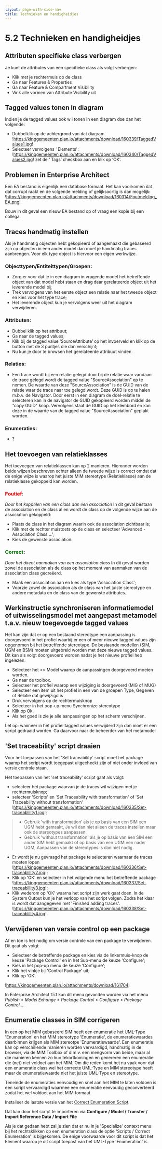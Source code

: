 ```yaml
---
layout: page-with-side-nav
title: Technieken en handigheidjes
---
```

# 5.2 Technieken en handigheidjes

## Attributen specifieke class verbergen

Je kunt de attributes van een specifieke class als volgt verbergen:
- Klik met je rechtermuis op de class
- Ga naar Features & Properties
- Ga naar Feature & Compartment Visibility
- Vink alle vormen van Attribute  Visibility uit

## Tagged values tonen in diagram

Indien je de tagged values ook wil tonen in een diagram doe dan het volgende:

- Dubbelklik op de achtergrond van dat diagram.
!https://kinggemeenten.plan.io/attachments/download/160339/TaggedValues1.jpg!
- Selecteer vervolgens ‘ Elements’ :
!https://kinggemeenten.plan.io/attachments/download/160340/TaggedValues2.jpg!
zet de ‘ Tags’ checkbox aan en klik op ‘OK’.

## Problemen in Enterprise Architect

Een EA bestand is eigenlijk een database formaat. Het kan voorkomen dat dat corrupt raakt en de volgende melding of gelijksoortig is dan mogelijk:
!https://kinggemeenten.plan.io/attachments/download/160314/Foutmelding_EA.png!

Bouw in dit geval een nieuw EA bestand op of vraag een kopie bij een collega.

## Traces handmatig instellen

Als je handmatig objecten hebt gekopieerd of aangemaakt die gebaseerd zijn op objecten in een ander model dan moet je handmatig traces aanbrengen. Voor elk type object is hiervoor een eigen werkwijze.

### Objecttypen/Entiteittypen/Groepen:

- Zorg er voor dat je in een diagram in vragende model het betreffende object van dat model hebt staan en drag daar gerelateerde object uit het leverende model bij;
- Trek vervolgens van het eerste object een relatie naar het tweede object en kies voor het type trace;
- Het leverende object kun je vervolgens weer uit het diagram verwijderen.

### Attributen:

- Dubbel klik op het attribuut;
- Ga naar de tagged values;
- Klik bij de tagged value ‘SourceAttribute’ op het invoerveld en klik op de button met de 3 puntjes die dan verschijnt;
- Nu kun je door te browsen het gerelateerde attribuut vinden.

### Relaties:

- Een trace wordt bij een relatie gelegd door bij de relatie waar vandaan de trace gelegd wordt de tagged value "SourceAssociation" op te nemen. De waarde van deze "SourceAssociation" is de GUID van de relatie waar de trace naar toe gelegd wordt. Deze GUID is op te halen m.b.v. de Navigator. Door eerst in een diagram de doel-relatie te selecteren kan in de navigator de GUID gekopieerd worden middel de "copy GUID" knop. Vervolgens staat de GUID op het klembord en kan deze in de waarde van de tagged value "SourceAssociation" geplakt worden.

### Enumeraties:

- ?

## Het toevoegen van relatieklasses

Het toevoegen van relatieklassen kan op 2 manieren. Hieronder worden beide wijzen beschreven echter alleen de tweede wijze is correct omdat dat de enige wijze is waarop het juiste MIM stereotype (Relatieklasse) aan de relatieklasse gekoppeld kan worden.

### <span style="color:red">Foutief</span>:

*Door het koppelen van een class aan een association*
In dit geval bestaan de association en de class al en wordt de class op de volgende wijze aan de association gekoppeld:
- Plaats de class in het diagram waarin ook de association zichtbaar is;
- Klik met de rechter muistoets op de class en selecteer 'Advanced - Association Class ...';
- Kies de gewenste association.

### <span style="color:green">Correct</span>:

*Door het direct aanmaken van een association class*
In dit geval worden zowel de association als de class op het moment van aanmaken van de association class gecreëerd.
- Maak een association aan en kies als type 'Association Class';
- Voorzie zowel de association als de class van het juiste stereotype en andere metadata en de class van de gewenste attributes.


## Werkinstructie synchroniseren informatiemodel of uitwisselingsmodel met aangepast metamodel t.a.v. nieuw toegevoegde tagged values


Het kan zijn dat er op een bestaand stereotype een aanpassing is doorgevoerd in het profiel waarbij er een of meer nieuwe tagged values zijn opgenomen bij het betreffende stereotype. De bestaande modellen (SIM, UGM en BSM) moeten uitgebreid worden met deze nieuwe tagged values. Dit kan als volgt doorgevoerd worden nadat je het nieuwe profiel heb ingelezen.
- Selecteer het <<domain>> Model waarop de aanpassingen doorgevoerd moeten worden.
- Ga naar de toolbox.
- Selecteer het profiel waarop een wijziging is doorgevoerd (MIG of MUG)
- Selecteer een item uit het profiel in een van de groepen Type, Gegeven of Relatie dat gewijzigd is
- Druk vervolgens op de rechtermuisknop
- Selecteer in het pop-up menu Synchronize stereotype
- Klik op Ok.
- Als het goed is zie je alle aanpassingen op het scherm verschijnen.

Let op: wanneer in het profiel tagged values verwijderd zijn dan moet er een script gedraaid worden. Ga daarvoor naar de beheerder van het metamodel

## 'Set traceability' script draaien

Voor het toepassen van het 'Set traceability' script moet het package waarop het script wordt toegepast uitgecheckt zijn of niet onder invloed van versie controle staan.

Het toepassen van het 'set traceability' script gaat als volgt:
- selecteer het package waarvan je de traces wil wijzigen met je rechtermuisknop;
- selecteer 'Scripts' en 'Set Traceability with transformation' of 'Set Traceability without transformation'
!https://kinggemeenten.plan.io/attachments/download/160335/Set-traceablility1.jpg!;

>* Gebruik 'with transformation' als je op basis van een SIM een UGM hebt gemaakt, Je wil dan niet alleen de traces instellen maar ook de stereotypes aanpassen.
>* Gebruik 'without transformation' als je op basis van een SIM een ander SIM hebt gemaakt of op basis van een UGM een nader UGM, Aanpassen van de stereotypes is dan niet nodig.

- Er wordt je nu gevraagd het package te selecteren waarnaar de traces moeten lopen
!https://kinggemeenten.plan.io/attachments/download/160336/Set-traceablility2.jpg!;
- Klik op 'OK' en selecteer in het volgende menu het betreffende package
!https://kinggemeenten.plan.io/attachments/download/160337/Set-traceablility3.jpg!;
- Klik wederom op 'OK' waarna het script zijn werk gaat doen. In de System Output kun je het verloop van het script volgen. Zodra het klaar is wordt dat aangegeven met 'Finished adding traces'.
!https://kinggemeenten.plan.io/attachments/download/160338/Set-traceablility4.jpg!.

## Verwijderen van versie control op een package

Af en toe is het nodig om versie controle van een package te verwijderen. Dit gaat als volgt:

- Selecteer de betreffende package en kies via de linkermuis-knop de keuze 'Package Control'  en in het Sub-menu de keuze 'Configure';
- Kies in het pop-up menu de keuze 'Configure';
- Klik het vinkje bij 'Control Package' uit;
- Klik op 'OK'.

!https://kinggemeenten.plan.io/attachments/download/161704!

In Enterprise Architect 15.1 kan dit menu gevonden worden via het menu *Publish > Model Exhange > Package Control > Configure > Package Control...*.

## Enumeratie classes in SIM corrigeren
  
In een op het MIM gebaseerd SIM heeft een enumeratie het UML-Type 'Enumeration' en het MIM stereotype 'Enumeratie', de enumeratiewaardes daarbinnen krijgen als MIM stereotpe 'Enumeratiewaarde'.
Een enumeratie kan op verschillende manieren worden vervaardigd, handmatig in de browser, via de MIM Toolbox of d.m.v. een mengvorm van beide, maar al die manieren kennen zo hun tekortkomingen en genereren een enumeratie die (net) niet voldoet aan het MIM. Om die reden komt het nu vaak voor dat een enumeratie class wel het correcte UML-Type en MIM stereotype heeft maar de enumeratiewaarde niet het juiste UML-Type en stereotype.
  
Teneinde de enumeraties eenvoudig en snel aan het MIM te laten voldoen is een script vervaardigd waarmee een enumeratie eenvoudig geconverteerd zodat het wel voldoet aan het MIM formaat.

Installeer de laatste versie van het [Correct Enumeration Script](./bestanden/Correct%20Enumeration%20Script%202023-06-09.xml).

Dat kan door het script te importeren via **Configure / Model / Transfer / Import Reference Data / Import File**

Als je dat gedaan hebt zal je zien dat er nu in je 'Specialize' context menu bij het rechtsklikken op een enumeration class de optie 'Scripts / Correct Enumeration' is bijgekomen. De enige voorwaarde voor dit script is dat het Element waarop je dit script toepast van het UML-Type 'Enumeration' is.
